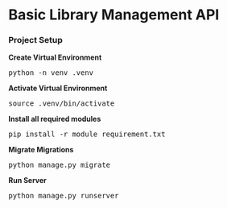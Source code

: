 # Basic Library Management API

### Project Setup

<p><b>Create Virtual Environment</b></p>
<pre>python -n venv .venv</pre>
<p><b>Activate Virtual Environment</b></p>
<pre>source .venv/bin/activate</pre>
<p><b>Install all required modules</b></p>
<pre>pip install -r module_requirement.txt</pre>
<p><b>Migrate Migrations</b></p>
<pre>python manage.py migrate</pre>
<p><b>Run Server</b></p>
<pre>python manage.py runserver</pre>
